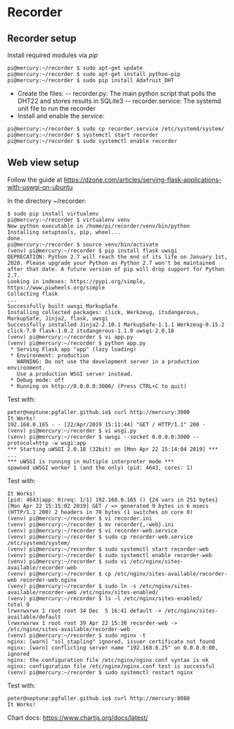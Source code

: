 # Recorder

## Recorder setup

Install required modules via _pip_

```
pi@mercury:~/recorder $ sudo apt-get update
pi@mercury:~/recorder $ sudo apt-get install python-pip
pi@mercury:~/recorder $ sudo pip install Adafruit_DHT
```

- Create the files:
  -- recorder.py: The main python script that polls the DHT22 and stores results in SQLite3
  -- recorder.service: The systemd unit file to run the recorder
- Install and enable the service:

```
pi@mercury:~/recorder $ sudo cp recorder.service /etc/systemd/system/
pi@mercury:~/recorder $ systemctl start recorder
pi@mercury:~/recorder $ sudo systemctl enable recorder
```

## Web view setup

Follow the guide at https://dzone.com/articles/serving-flask-applications-with-uswgi-on-ubuntu

In the directory ~/recorder:

```
$ sudo pip install virtualenv
pi@mercury:~/recorder $ virtualenv venv
New python executable in /home/pi/recorder/venv/bin/python
Installing setuptools, pip, wheel...
done.
pi@mercury:~/recorder $ source venv/bin/activate
(venv) pi@mercury:~/recorder $ pip install flask uwsgi
DEPRECATION: Python 2.7 will reach the end of its life on January 1st, 2020. Please upgrade your Python as Python 2.7 won't be maintained after that date. A future version of pip will drop support for Python 2.7.
Looking in indexes: https://pypi.org/simple, https://www.piwheels.org/simple
Collecting flask
...
Successfully built uwsgi MarkupSafe
Installing collected packages: click, Werkzeug, itsdangerous, MarkupSafe, Jinja2, flask, uwsgi
Successfully installed Jinja2-2.10.1 MarkupSafe-1.1.1 Werkzeug-0.15.2 click-7.0 flask-1.0.2 itsdangerous-1.1.0 uwsgi-2.0.18
(venv) pi@mercury:~/recorder $ vi app.py
(venv) pi@mercury:~/recorder $ python app.py
 * Serving Flask app "app" (lazy loading)
 * Environment: production
   WARNING: Do not use the development server in a production environment.
   Use a production WSGI server instead.
 * Debug mode: off
 * Running on http://0.0.0.0:3000/ (Press CTRL+C to quit)
```

Test with:

```
peter@neptune:pgfaller.github.io$ curl http://mercury:3000
It Works!
192.168.0.165 - - [22/Apr/2019 15:11:44] "GET / HTTP/1.1" 200 -
(venv) pi@mercury:~/recorder $ vi wsgi.py
(venv) pi@mercury:~/recorder $ uwsgi --socket 0.0.0.0:3000 --protocol=http -w wsgi:app
*** Starting uWSGI 2.0.18 (32bit) on [Mon Apr 22 15:14:04 2019] ***
...
*** uWSGI is running in multiple interpreter mode ***
spawned uWSGI worker 1 (and the only) (pid: 4643, cores: 1)
```

Test with:

```peter@neptune:pgfaller.github.io$ curl http://mercury:3000
It Works!
[pid: 4643|app: 0|req: 1/1] 192.168.0.165 () {24 vars in 251 bytes} [Mon Apr 22 15:15:02 2019] GET / => generated 9 bytes in 6 msecs (HTTP/1.1 200) 2 headers in 78 bytes (1 switches on core 0)
(venv) pi@mercury:~/recorder $ vi recorder.ini
(venv) pi@mercury:~/recorder $ mv recorder{,-web}.ini
(venv) pi@mercury:~/recorder $ vi recorder-web.service
(venv) pi@mercury:~/recorder $ sudo cp recorder-web.service /etc/systemd/system/
(venv) pi@mercury:~/recorder $ sudo systemctl start recorder-web
(venv) pi@mercury:~/recorder $ sudo systemctl enable recorder-web
(venv) pi@mercury:~/recorder $ sudo vi /etc/nginx/sites-available/recorder-web
(venv) pi@mercury:~/recorder $ cp /etc/nginx/sites-available/recorder-web recorder-web.nginx
(venv) pi@mercury:~/recorder $ sudo ln -s /etc/nginx/sites-available/recorder-web /etc/nginx/sites-enabled/
(venv) pi@mercury:~/recorder $ ls -l /etc/nginx/sites-enabled/
total 0
lrwxrwxrwx 1 root root 34 Dec  5 16:41 default -> /etc/nginx/sites-available/default
lrwxrwxrwx 1 root root 39 Apr 22 15:38 recorder-web -> /etc/nginx/sites-available/recorder-web
(venv) pi@mercury:~/recorder $ sudo nginx -t
nginx: [warn] "ssl_stapling" ignored, issuer certificate not found
nginx: [warn] conflicting server name "192.168.0.25" on 0.0.0.0:80, ignored
nginx: the configuration file /etc/nginx/nginx.conf syntax is ok
nginx: configuration file /etc/nginx/nginx.conf test is successful
(venv) pi@mercury:~/recorder $ sudo systemctl restart nginx
```

Test with:

```
peter@neptune:pgfaller.github.io$ curl http://mercury:8080
It Works!
```

Chart docs: https://www.chartjs.org/docs/latest/
